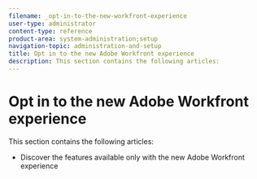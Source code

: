 ```yaml
---
filename: _opt-in-to-the-new-workfront-experience
user-type: administrator
content-type: reference
product-area: system-administration;setup
navigation-topic: administration-and-setup
title: Opt in to the new Adobe Workfront experience
description: This section contains the following articles:
---
```


# Opt in to the new Adobe Workfront experience

This section contains the following articles:

* Discover the features available only with the new Adobe Workfront experience

